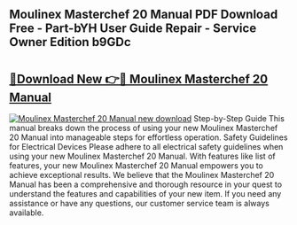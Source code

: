 ## Moulinex Masterchef 20 Manual PDF Download Free - Part-bYH User Guide Repair - Service Owner Edition b9GDc

# <h2><a href="http://bc98696.oget.top/?id=Moulinex+Masterchef+20+Manual">🔗Download New 👉🔴 Moulinex Masterchef 20 Manual</a></h2>

[![Moulinex Masterchef 20 Manual new download](https://i.imgur.com/5g1atiW.png)](http://bc98696.oget.top/?id=Moulinex+Masterchef+20+Manual)
Step-by-Step Guide This manual breaks down the process of using your new Moulinex Masterchef 20 Manual into manageable steps for effortless operation. Safety Guidelines for Electrical Devices Please adhere to all electrical safety guidelines when using your new Moulinex Masterchef 20 Manual. With features like list of features, your new Moulinex Masterchef 20 Manual empowers you to achieve exceptional results. We believe that the Moulinex Masterchef 20 Manual has been a comprehensive and thorough resource in your quest to understand the features and capabilities of your new item. If you need any assistance or have any questions, our customer service team is always available.

